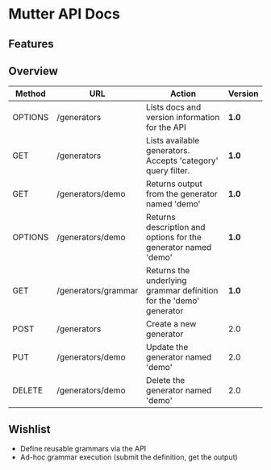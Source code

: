 # Mutter API Docs

## Features


## Overview

| Method | URL | Action | Version |
|--------|-----|--------|---------|
| OPTIONS | /generators | Lists docs and version information for the API | **1.0** |
| GET | /generators | Lists available generators. Accepts 'category' query filter. | **1.0** |
| GET | /generators/demo | Returns output from the generator named 'demo' | **1.0** |
| OPTIONS | /generators/demo | Returns description and options for the generator named 'demo' | **1.0** |
| GET | /generators/grammar | Returns the underlying grammar definition for the 'demo' generator | **1.0** |
| POST | /generators | Create a new generator | 2.0 |
| PUT | /generators/demo | Update the generator named 'demo' | 2.0 |
| DELETE | /generators/demo | Delete the generator named 'demo' | 2.0 |

## Wishlist

- Define reusable grammars via the API
- Ad-hoc grammar execution (submit the definition, get the output)